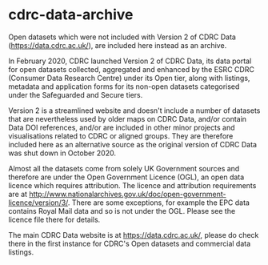 # cdrc-data-archive
Open datasets which were not included with Version 2 of CDRC Data (https://data.cdrc.ac.uk/), are included here instead as an archive.

In February 2020, CDRC launched Version 2 of CDRC Data, its data portal for open datasets collected, aggregated and enhanced by the ESRC CDRC (Consumer Data Research Centre) under its Open tier, along with listings, metadata and application forms for its non-open datasets categorised under the Safeguarded and Secure tiers.

Version 2 is a streamlined website and doesn't include a number of datasets that are nevertheless used by older maps on CDRC Data, and/or contain Data DOI references, and/or are included in other minor projects and visualisations related to CDRC or aligned groups. They are therefore included here as an alternative source as the original version of CDRC Data was shut down in October 2020. 

Almost all the datasets come from solely UK Government sources and therefore are under the Open Government Licence (OGL), an open data licence which requires attribution. The licence and attribution requirements are at http://www.nationalarchives.gov.uk/doc/open-government-licence/version/3/. There are some exceptions, for example the EPC data contains Royal Mail data and so is not under the OGL. Please see the licence file there for details.

The main CDRC Data website is at https://data.cdrc.ac.uk/, please do check there in the first instance for CDRC's Open datasets and commercial data listings.
